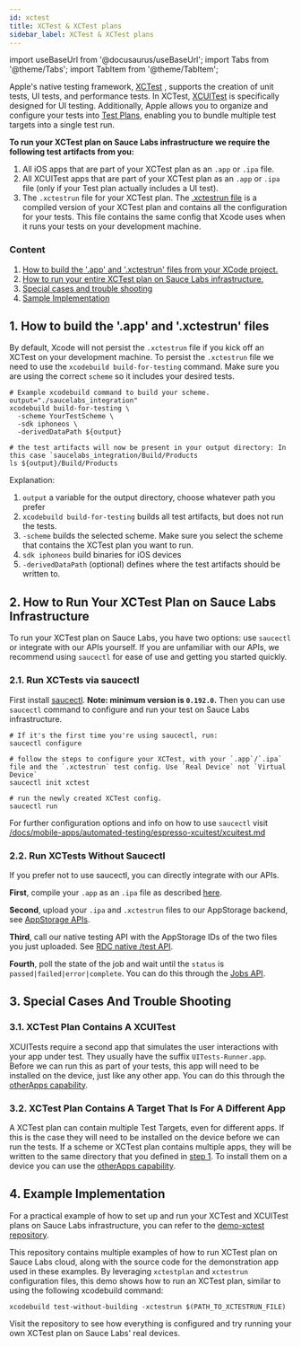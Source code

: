 ```yaml
---
id: xctest
title: XCTest & XCTest plans
sidebar_label: XCTest & XCTest plans
---
```


import useBaseUrl from '@docusaurus/useBaseUrl';
import Tabs from '@theme/Tabs';
import TabItem from '@theme/TabItem';

Apple's native testing framework, [XCTest](https://developer.apple.com/documentation/xctest) , supports the creation of unit tests, UI tests, and performance tests. In XCTest, [XCUITest](https://developer.apple.com/documentation/xctest/user-interface-tests) is specifically designed for UI testing. Additionally, Apple allows you to organize and configure your tests into [Test Plans](https://developer.apple.com/documentation/xcode/organizing-tests-to-improve-feedback), enabling you to bundle multiple test targets into a single test run.

**To run your XCTest plan on Sauce Labs infrastructure we require the following test artifacts from you:**
1. All iOS apps that are part of your XCTest plan as an `.app` or `.ipa` file.
2. All XCUITest apps that are part of your XCTest plan as an `.app` or `.ipa` file (only if your Test plan actually includes a UI test).
3. The `.xctestrun` file for your XCTest plan. The [.xctestrun file](https://keith.github.io/xcode-man-pages/xcodebuild.xctestrun.5.html) is a compiled version of your XCTest plan and contains all the configuration for your tests. This file contains the same config that Xcode uses when it runs your tests on your development machine.


### Content
1. [How to build the '.app' and '.xctestrun' files from your XCode project.](#1-how-to-build-the-app-and-xctestrun-files)
2. [How to run your entire XCTest plan on Sauce Labs infrastructure.](#2-how-to-run-your-xctest-plan-on-sauce-labs-infrastructure)
3. [Special cases and trouble shooting](#3-special-cases-and-trouble-shooting)
3. [Sample Implementation](#4-example-implementation)


## 1. How to build the '.app' and '.xctestrun' files
By default, Xcode will not persist the `.xctestrun` file if you kick off an XCTest on your development machine. To persist the `.xctestrun` file we need to use the `xcodebuild build-for-testing` command. Make sure you are using the correct `scheme` so it includes your desired tests.

```shell
# Example xcodebuild command to build your scheme.
output="./saucelabs_integration"
xcodebuild build-for-testing \
  -scheme YourTestScheme \
  -sdk iphoneos \
  -derivedDataPath ${output}

# the test artifacts will now be present in your output directory: In this case `saucelabs_integration/Build/Products
ls ${output}/Build/Products
```
Explanation:
1. `output` a variable for the output directory, choose whatever path you prefer
2. `xcodebuild build-for-testing` builds all test artifacts, but does not run the tests.
3. `-scheme` builds the selected scheme. Make sure you select the scheme that contains the XCTest plan you want to run.
4. `sdk iphoneos` build binaries for iOS devices
5. `-derivedDataPath` (optional) defines where the test artifacts should be written to.


## 2. How to Run Your XCTest Plan on Sauce Labs Infrastructure
To run your XCTest plan on Sauce Labs, you have two options: use `saucectl` or integrate with our APIs yourself. If you are unfamiliar with our APIs, we recommend using `saucectl` for ease of use and getting you started quickly.


### 2.1. Run XCTests via saucectl
First install [saucectl](/docs/dev/cli/saucectl.md#installing-saucectl). **Note: minimum version is `0.192.0`.** Then you can use `saucectl` command to configure and run your test on Sauce Labs infrastructure.

```shell
# If it's the first time you're using saucectl, run:
saucectl configure

# follow the steps to configure your XCTest, with your `.app`/`.ipa` file and the `.xctestrun` test config. Use `Real Device` not `Virtual Device`
saucectl init xctest

# run the newly created XCTest config.
saucectl run
```

For further configuration options and info on how to use `saucectl` visit [/docs/mobile-apps/automated-testing/espresso-xcuitest/xcuitest.md](/docs/mobile-apps/automated-testing/espresso-xcuitest/xcuitest.md)

### 2.2. Run XCTests Without Saucectl

If you prefer not to use saucectl, you can directly integrate with our APIs.

**First**, compile your `.app` as an `.ipa` file as described [here](/docs/mobile-apps/automated-testing/ipa-files.md#building-an-ipa-from-an-app-bundle).

**Second**, upload your `.ipa` and `.xctestrun` files to our AppStorage backend, see [AppStorage APIs](/docs/mobile-apps/app-storage.md#upload-apps-via-rest-api).

**Third**, call our native testing API with the AppStorage IDs of the two files you just uploaded. See [RDC native /test API](/docs/dev/api/rdc.md#start-a-xctest-xcuitest-or-espresso-job).

**Fourth**, poll the state of the job and wait until the `status` is `passed|failed|error|complete`. You can do this through the [Jobs API](/docs/dev/api/rdc.md#get-a-specific-real-device-job).


## 3. Special Cases And Trouble Shooting

### 3.1. XCTest Plan Contains A XCUITest
XCUITests require a second app that simulates the user interactions with your app under test. They usually have the suffix `UITests-Runner.app`. Before we can run this as part of your tests, this app will need to be installed on the device, just like any other app. You can do this through the [otherApps capability](/docs/mobile-apps/automated-testing/espresso-xcuitest/xcuitest.md#otherapps).

### 3.2. XCTest Plan Contains A Target That Is For A Different App
A XCTest plan can contain multiple Test Targets, even for different apps. If this is the case they will need to be installed on the device before we can run the tests. If a scheme or XCTest plan contains multiple apps, they will be written to the same directory that you defined in [step 1](#1-how-to-build-the-app-and-xctestrun-files). To install them on a device you can use the [otherApps capability](/docs/mobile-apps/automated-testing/espresso-xcuitest/xcuitest.md#otherapps).


## 4. Example Implementation

For a practical example of how to set up and run your XCTest and XCUITest plans on Sauce Labs infrastructure, you can refer to
the [demo-xctest repository](https://github.com/saucelabs-training/demo-xctest).

This repository contains multiple examples of how to run XCTest plan on Sauce Labs cloud, along with the source code for the demonstration app
used in these examples. By leveraging `xctestplan` and `xctestrun` configuration files, this demo shows how to run an XCTest plan, similar to
using the following xcodebuild command:

```shell
xcodebuild test-without-building -xctestrun $(PATH_TO_XCTESTRUN_FILE)
```

Visit the repository to see how everything is configured and try running your own XCTest plan on Sauce Labs' real devices.